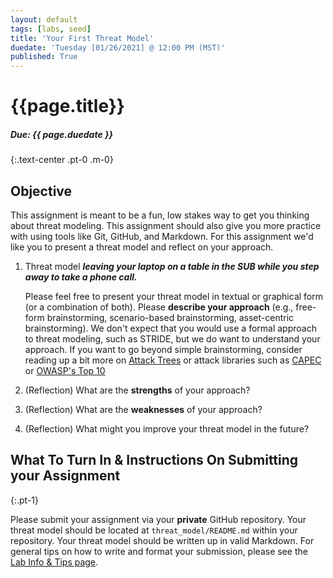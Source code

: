 ```yaml
---
layout: default
tags: [labs, seed]
title: 'Your First Threat Model'
duedate: 'Tuesday [01/26/2021] @ 12:00 PM (MST)'
published: True
---
```


# {{page.title}}
##### Due: {{ page.duedate }}
{:.text-center .pt-0 .m-0}

## Objective

This assignment is meant to be a fun, low stakes way to get you thinking about threat modeling.
This assignment should also give you more practice with using tools like Git, GitHub, and Markdown.
For this assignment we'd like you to present a threat model and reflect on your approach.

1. Threat model **_leaving your laptop on a table in the SUB while you step away to take a phone call._**

   Please feel free to present your threat model in textual or graphical form (or a combination of both).
   Please **describe your approach** (e.g., free-form brainstorming, scenario-based brainstorming, asset-centric brainstorming).
   We don't expect that you would use a formal approach to threat modeling, such as STRIDE, but we do want to understand your approach.
   If you want to go beyond simple brainstorming, consider reading up a bit more on
   [Attack Trees](https://www.schneier.com/academic/archives/1999/12/attack_trees.html)
   or attack libraries such as
   [CAPEC](http://capec.mitre.org) or
   [OWASP's Top 10](https://owasp.org/www-project-top-ten/)

2. (Reflection) What are the **strengths** of your approach?
3. (Reflection) What are the **weaknesses** of your approach?
4. (Reflection) What might you improve your threat model in the future?


## What To Turn In & Instructions On Submitting your Assignment
{:.pt-1}

Please submit your assignment via your **private** GitHub repository.
Your threat model should be located at `threat_model/README.md` within your repository.
Your threat model should be written up in valid Markdown.
For general tips on how to write and format your submission, please see the [Lab Info & Tips page](../labs).
